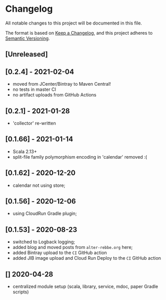 # Changelog
All notable changes to this project will be documented in this file.

The format is based on [Keep a Changelog](https://keepachangelog.com/en/1.0.0/),
and this project adheres to [Semantic Versioning](https://semver.org/spec/v2.0.0.html).

## [Unreleased]

## [0.2.4] - 2021-02-04
- moved from JCenter/Bintray to Maven Central!
- no tests in master CI
- no artifact uploads from GitHub Actions

## [0.2.1] - 2021-01-28
- 'collector' re-written

## [0.1.66] - 2021-01-14
- Scala 2.13+
- split-file family polymorphism encoding in 'calendar' removed :(

## [0.1.62] - 2020-12-20
- calendar not using store;

## [0.1.56] - 2020-12-06
- using CloudRun Gradle plugin;

## [0.1.53] - 2020-08-23
- switched to Logback logging;
- added blog and moved posts from `alter-rebbe.org` here;
- added Bintray upload to the `CI` GitHub action
- added JIB image upload and Cloud Run Deploy to the `CI` GitHub action 

## [] 2020-04-28
- centralized module setup (scala, library, service, mdoc, paper Gradle scripts)

